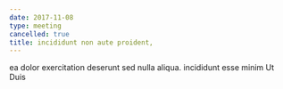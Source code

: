 ```yaml
---
date: 2017-11-08
type: meeting
cancelled: true
title: incididunt non aute proident,
---
```

ea dolor exercitation deserunt sed nulla aliqua. incididunt esse minim Ut Duis